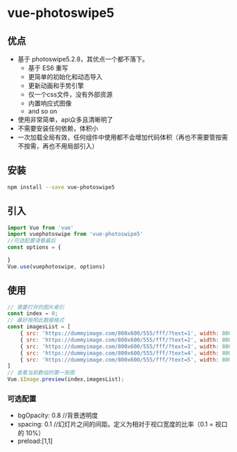 # vue-photoswipe5

## 优点
- 基于 photoswipe5.2.8，其优点一个都不落下。
  - 基于 ES6 重写
  - 更简单的初始化和动态导入
  - 更新动画和手势引擎
  - 仅一个css文件，没有外部资源
  - 内置响应式图像
  - and so on
- 使用非常简单，api众多且清晰明了
- 不需要安装任何依赖，体积小
- 一次加载全局有效，任何组件中使用都不会增加代码体积（再也不需要管按需不按需，再也不用局部引入）
## 安装

```sh
npm install --save vue-photoswipe5
```

## 引入

```javascript
import Vue from 'vue'
import vuephotoswipe from 'vue-photoswipe5'
//可选配置请看最后
const options = {

}
Vue.use(vuephotoswipe, options)
```

## 使用
``` javascript
// 需要打开的图片索引
const index = 0;
// 最好按照此数据格式
const imagesList = [
    { src: 'https://dummyimage.com/800x600/555/fff/?text=1', width: 800, height: 600 },
    { src: 'https://dummyimage.com/800x600/555/fff/?text=2', width: 800, height: 600 },
    { src: 'https://dummyimage.com/800x600/555/fff/?text=3', width: 800, height: 600 },
    { src: 'https://dummyimage.com/800x600/555/fff/?text=4', width: 800, height: 600 },
    { src: 'https://dummyimage.com/800x600/555/fff/?text=5', width: 800, height: 600 },
]
// 查看当前数组的第一张图
Vue.$Image.preview(index,imagesList);
```
### 可选配置

- bgOpacity: 0.8 //背景透明度
- spacing: 0.1 //幻灯片之间的间距。定义为相对于视口宽度的比率（0.1 = 视口的 10%）
- preload:[1,1] 